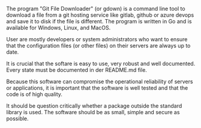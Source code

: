 The program "Git File Downloader" (or gdown) is a command line tool to download a file from a git hosting service like gitlab, github or azure devops and save it to disk if the file is different. The program is written in Go and is available for Windows, Linux, and MacOS.

User are mostly developers or system administrators who want to ensure that the configuration files (or other files) on their servers are always up to date.

It is crucial that the softare is easy to use, very robust and well documented. Every state must be documented in der README.md file.

Because this software can compromise the operational reliability of servers or applications, it is important that the software is well tested and that the code is of high quality.

It should be question critically whether a package outside the standard library is used. The software should be as small, simple and secure as possible.
